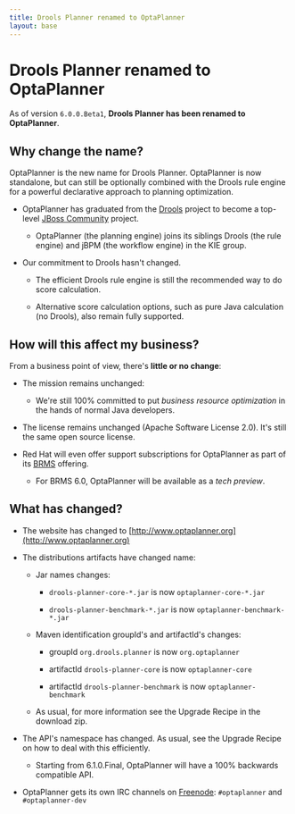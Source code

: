 ```yaml
---
title: Drools Planner renamed to OptaPlanner
layout: base
---
```

# Drools Planner renamed to OptaPlanner

As of version `6.0.0.Beta1`, **Drools Planner has been renamed to OptaPlanner**.

## Why change the name?

OptaPlanner is the new name for Drools Planner.
OptaPlanner is now standalone, but can still be optionally combined with the Drools rule engine
for a powerful declarative approach to planning optimization.

* OptaPlanner has graduated from the [Drools](http://www.jboss.org/drools) project
to become a top-level [JBoss Community](http://www.jboss.org/) project.

    * OptaPlanner (the planning engine) joins its siblings Drools (the rule engine) and jBPM (the workflow engine) in the KIE group.

* Our commitment to Drools hasn't changed.

    * The efficient Drools rule engine is still the recommended way to do score calculation.

    * Alternative score calculation options, such as pure Java calculation (no Drools), also remain fully supported.

## How will this affect my business?

From a business point of view, there's **little or no change**:

* The mission remains unchanged:

    * We're still 100% committed to put *business resource optimization* in the hands of normal Java developers.

* The license remains unchanged (Apache Software License 2.0). It's still the same open source license.

* Red Hat will even offer support subscriptions for OptaPlanner as part of its [BRMS](http://www.redhat.com/products/jbossenterprisemiddleware/business-rules/) offering.

    * For BRMS 6.0, OptaPlanner will be available as a *tech preview*.

## What has changed?

* The website has changed to [http://www.optaplanner.org](http://www.optaplanner.org)

* The distributions artifacts have changed name:

    * Jar names changes:

        * `drools-planner-core-*.jar` is now `optaplanner-core-*.jar`

        * `drools-planner-benchmark-*.jar` is now `optaplanner-benchmark-*.jar`

    * Maven identification groupId's and artifactId's changes:

        * groupId `org.drools.planner` is now `org.optaplanner`

        * artifactId `drools-planner-core` is now `optaplanner-core`

        * artifactId `drools-planner-benchmark` is now `optaplanner-benchmark`

    * As usual, for more information see the Upgrade Recipe in the download zip.

* The API's namespace has changed. As usual, see the Upgrade Recipe on how to deal with this efficiently.

    * Starting from 6.1.0.Final, OptaPlanner will have a 100% backwards compatible API.

* OptaPlanner gets its own IRC channels on [Freenode](http://freenode.net/): `#optaplanner` and `#optaplanner-dev`
